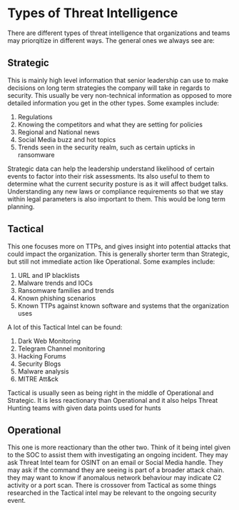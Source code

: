 # Types of Threat Intelligence

There are different types of threat intelligence that organizations and teams may priorqitize in different ways. The general ones we always see are:

## Strategic
This is mainly high level information that senior leadership can use to make decisions on long term strategies the company will take in regards to security. This usually be very non-technical information as opposed to more detailed information you get in the other types. Some examples include:
1. Regulations
2. Knowing the competitors and what they are setting for policies
3. Regional and National news
4. Social Media buzz and hot topics
5. Trends seen in the security realm, such as certain upticks in ransomware

Strategic data can help the leadership understand likelihood of certain events to factor into their risk assessments. Its also useful to them to determine what the current security posture is as it will affect budget talks. Understanding any new laws or compliance requirements so that we stay within legal parameters is also important to them. This would be long term planning.

## Tactical 
This one focuses more on TTPs, and gives insight into potential attacks that could impact the organization. This is generally shorter term than Strategic, but still not immediate action like Operational. Some examples include:
1. URL and IP blacklists
2. Malware trends and IOCs
3. Ransomware families and trends
4. Known phishing scenarios
5. Known TTPs against known software and systems that the organization uses

A lot of this Tactical Intel can be found:
1. Dark Web Monitoring
2. Telegram Channel monitoring
3. Hacking Forums
4. Security Blogs
5. Malware analysis
6. MITRE Att&ck

Tactical is usually seen as being right in the middle of Operational and Strategic. It is less reactionary than Operational and it also helps Threat Hunting teams with given data points used for hunts

## Operational
This one is more reactionary than the other two. Think of it being intel given to the SOC to assist them with investigating an ongoing incident. They may ask Threat Intel team for OSINT on an email or Social Media handle. They may ask if the command they are seeing is part of a broader attack chain. they may want to know if anomalous network behaviour may indicate C2 activity or a port scan. There is crossover from Tactical as some things researched in the Tactical intel may be relevant to the ongoing security event. 


